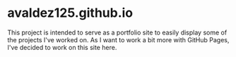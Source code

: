 # avaldez125.github.io
This project is intended to serve as a portfolio site to easily display some of the projects I've worked on. 
As I want to work a bit more with GitHub Pages, I've decided to work on this site here. 
